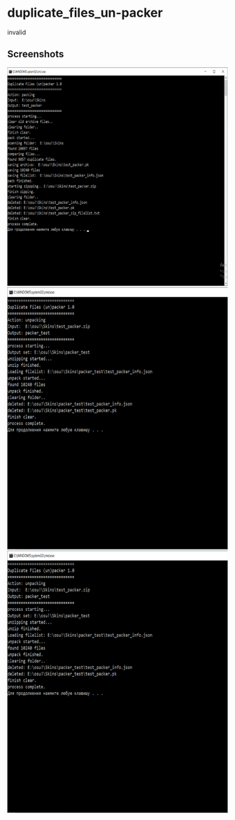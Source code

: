 # duplicate_files_un-packer

invalid

<h2>Screenshots</h2>
<div>
<img src="https://github.com/ChervyachokMigo/duplicate_files_un-packer/raw/main/1.png?raw=true&amp" width="600" height="500">
<img src="https://github.com/ChervyachokMigo/duplicate_files_un-packer/raw/main/2.png?raw=true&amp" width="600" height="600">
<img src="https://github.com/ChervyachokMigo/duplicate_files_un-packer/raw/main/2.png?raw=true&amp" width="600" height="600">
</div>
